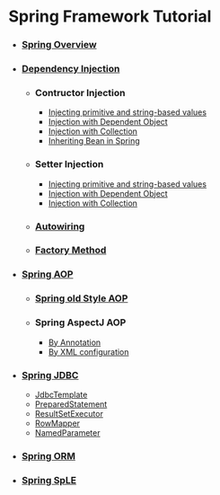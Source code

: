 # Spring Framework Tutorial

- ### [Spring Overview](1_Spring_Overview/README.md)
 
- ### [Dependency Injection](2_Dependency_Injection/README.md)

  - ### Contructor Injection
    - [Injecting primitive and string-based values](2_Dependency_Injection/Constructor_Injection/Injecting_primitive_and_String_based_values/README.md)
    - [Injection with Dependent Object](2_Dependency_Injection/Constructor_Injection/Injection_with_Dependant_Object/README.md)
    - [Injection with Collection](2_Dependency_Injection/Constructor_Injection/Injection_with_Collection/README.md)
    - [Inheriting Bean in Spring](2_Dependency_Injection/Constructor_Injection/Inheriting_Bean_in_Spring/README.md)
    
  - ### Setter Injection
    - [Injecting primitive and string-based values](2_Dependency_Injection/Setter_Injection/Injecting_primitive_and_String_based_values/README.md)
    - [Injection with Dependent Object](2_Dependency_Injection/Setter_Injection/Injection_with_Dependant_Object/README.md)
    - [Injection with Collection](2_Dependency_Injection/Setter_Injection/Injection_with_Collection/README.md)
    
  - ### [Autowiring](2_Dependency_Injection/Autowiring/README.md)
  
  - ### [Factory Method](2_Dependency_Injection/Factory_Method/README.md)
  
- ### [Spring AOP](3_Spring_AOP/README.md)

  - ### [Spring old Style AOP](3_Spring_AOP/Old_Style/README.md)
  
  - ### Spring AspectJ AOP
    - [By Annotation](3_Spring_AOP/AspectJ/Annotation/README.md)
    - [By XML configuration](3_Spring_AOP/AspectJ/XML/README.md)
    
- ### [Spring JDBC](4_Spring_JDBC/README.md)
  - [JdbcTemplate](4_Spring_JDBC/Jdbc_Template_Example/README.md)
  - [PreparedStatement](4_Spring_JDBC/Prepared_Statement_Example/README.md)
  - [ResultSetExecutor](4_Spring_JDBC/Result_Set_Example/README.md)
  - [RowMapper](4_Spring_JDBC/Row_Mapper_Example/README.md)
  - [NamedParameter](4_Spring_JDBC/Named_Parameter_Example/README.md)
 
- ### [Spring ORM](5_Spring_ORM/README.md)

- ### [Spring SpLE](6_Spring_SpEL/README.md)
